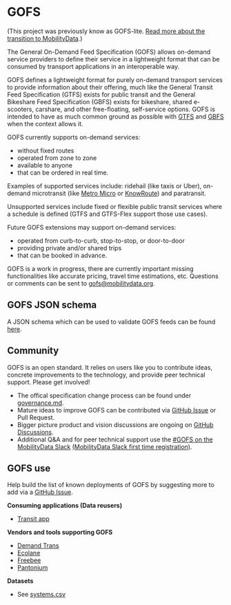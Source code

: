 # GOFS

(This project was previously know as GOFS-lite. [Read more about the transition to MobilityData](https://mobilitydata.org/gofs-a-new-chapter-for-on-demand-transportation-data/).)

The General On-Demand Feed Specification (GOFS) allows on-demand service providers to define their service in a lightweight format that can be consumed by transport applications in an interoperable way.

GOFS defines a lightweight format for purely on-demand transport services to provide information about their offering, much like the General Transit Feed Specification (GTFS) exists for public transit and the General Bikeshare Feed Specification (GBFS) exists for bikeshare, shared e-scooters, carshare, and other free-floating, self-service options.  GOFS is intended to have as much common ground as possible with [GTFS](https://github.com/google/transit/) and [GBFS](https://github.com/MobilityData/gbfs) when the context allows it. 

GOFS currently supports on-demand services:
- without fixed routes
- operated from zone to zone
- available to anyone 
- that can be ordered in real time.

Examples of supported services include: ridehail (like taxis or Uber), on-demand microtransit (like [Metro Micro](https://micro.metro.net) or [KnowRoute](https://knowroute.jp/)) and paratransit. 

Unsupported services include fixed or flexible public transit services where a schedule is defined (GTFS and GTFS-Flex support those use cases).

Future GOFS extensions may support on-demand services:
- operated from curb-to-curb, stop-to-stop, or door-to-door
- providing private and/or shared trips
- that can be booked in advance.

GOFS is a work in progress, there are currently important missing functionalities like accurate pricing, travel time estimations, etc. Questions or comments can be sent to [gofs@mobilitydata.org](mailto:gofs@mobilitydata.org).

## GOFS JSON schema
A JSON schema which can be used to validate GOFS feeds can be found [here](schema/).

## Community
GOFS is an open standard. It relies on users like you to contribute ideas, concrete improvements to the technology, and provide peer technical support. Please get involved!
- The offical specification change process can be found under [governance.md](https://github.com/MobilityData/GOFS/blob/main/governance.md).
- Mature ideas to improve GOFS can be contributed via [GitHub Issue](https://github.com/MobilityData/GOFS/issues/new) or Pull Request.
- Bigger picture product and vision discussions are ongoing on [GitHub Discussions](https://github.com/MobilityData/GOFS/discussions).
- Additional Q&A and for peer technical support use the [#GOFS on the MobilityData Slack](https://mobilitydata-io.slack.com/archives/C08TGF1HM9Q) [(MobilityData Slack first time registration)](https://share.mobilitydata.org/slack).

## GOFS use

Help build the list of known deployments of GOFS by suggesting more to add via a [GitHub Issue](https://github.com/MobilityData/GOFS/issues/new).

**Consuming applications (Data reusers)**
- [Transit app](https://blog.transitapp.com/gofs/)

**Vendors and tools supporting GOFS**
- [Demand Trans](https://demandtrans.com/)
- [Ecolane](https://www.ecolane.com/)
- [Freebee](https://ridefreebee.com/)
- [Pantonium](https://pantonium.com/)

**Datasets**
- See [systems.csv](https://github.com/MobilityData/GOFS/blob/main/systems.csv)
